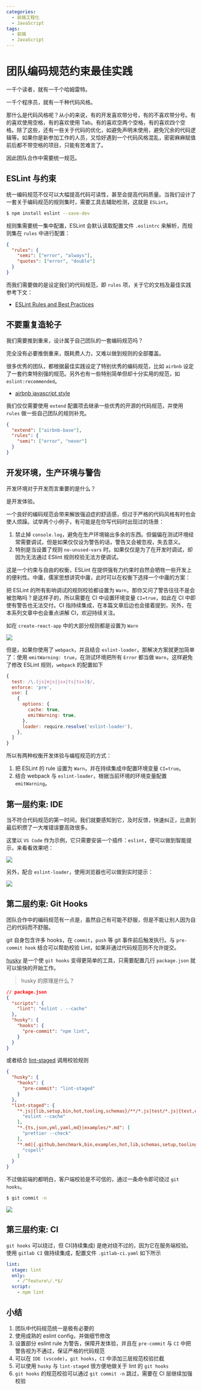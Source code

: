 ```yaml
---
categories:
  - 前端工程化
  - JavaScript
tags:
  - 前端
  - JavaScript
---
```


# 团队编码规范约束最佳实践

一千个读者，就有一千个哈姆雷特。

一千个程序员，就有一千种代码风格。

那什么是代码风格呢？从小的来说，有的开发喜欢带分号，有的不喜欢带分号。有的喜欢使用空格，有的喜欢使用 Tab。有的喜欢空两个空格，有的喜欢四个空格。除了这些，还有一些关于代码的优化，如避免声明未使用，避免冗余的代码逻辑等。如果你是新参加工作的人员，又恰好遇到一个代码风格混乱，密密麻麻赋值前后都不带空格的项目，只能有苦难言了。

因此团队合作中需要统一规范。

## ESLint 与约束

统一编码规范不仅可以大幅提高代码可读性，甚至会提高代码质量。当我们设计了一套关于编码规范的规则集时，需要工具去辅助检测，这就是 `ESLint`。

``` bash
$ npm install eslint --save-dev
```

规则集需要统一集中配置，ESLint 会默认读取配置文件 `.eslintrc` 来解析，而规则集在 `rules` 中进行配置：

``` json
{
  "rules": {
    "semi": ["error", "always"],
    "quotes": ["error", "double"]
  }
}
```

而我们需要做的是设定我们的代码规范，即 `rules` 项，关于它的文档及最佳实践参考下文：

+ [ESLint Rules and Best Practices](https://eslint.org/docs/rules/)

## 不要重复造轮子

我们需要推到重来，设计属于自己团队的一套编码规范吗？

完全没有必要推倒重来，既耗费人力，又难以做到规则的全部覆盖。

很多优秀的团队，都根据最佳实践设定了特别优秀的编码规范，比如 `airbnb` 设定了一套约束特别强的规范。另外也有一些特别简单但却十分实用的规范，如 `eslint:recommended`。

+ [airbnb javascript style](https://github.com/airbnb/javascript)

我们仅仅需要使用 `extend` 配置项去继承一些优秀的开源的代码规范，并使用 `rules` 做一些自己团队的规则补充。

``` json
{
  "extend": ["airbnb-base"],
  "rules": {
    "semi": ["error", "never"]
  }
}
```

## 开发环境，生产环境与警告

开发环境对于开发而言重要的是什么？

是开发体验。

一个良好的编码规范会带来解放强迫症的舒适感，但过于严格的代码风格有时也会使人烦躁。试举两个小例子，有可能是在你写代码时出现过的场景：

1. 禁止掉 `console.log`，避免在生产环境输出多余的东西。但偏偏在测试环境经常需要调试，但是如果仅仅设为警告的话，警告又会被忽视，失去意义。
1. 特别是当设置了规则 `no-unused-vars` 时。如果仅仅是为了在开发时调试，却因为无法通过 ESlint 规则校验无法方便调试。

这是一个约束与自由的权衡，ESLint 在提供强有力约束时自然会牺牲一些开发上的便利性。中庸，儒家思想讲究中庸，此时可以在权衡下选择一个中庸的方案：

把 ESLint 的所有影响调试的规则校验都设置为 `Warn`，那你又问了警告往往不是会被忽略吗？是这样子的，所以需要在 CI 中设置环境变量 `CI=true`，如此在 CI 中即使有警告也无法交付。CI 指持续集成，在本篇文章后边也会接着提到，另外，在本系列文章中也会重点讲解 CI，欢迎持续关注。

如在 `create-react-app` 中的大部分规则都是设置为 `Warn`

![](./assets/eslint.jpg)

但是，如果你使用了 `webpack`，并且结合 `eslint-loader`，那解决方案就更加简单了：使用 `emitWarning: true`，在测试环境把所有 `Error` 都当做 `Warn`，这样避免了修改 ESLint 规则，`webpack` 的配置如下

``` js
{
  test: /\.(js|mjs|jsx|ts|tsx)$/,
  enforce: 'pre',
  use: [
    {
      options: {
        cache: true,
        emitWarning: true,
      },
      loader: require.resolve('eslint-loader'),
    },
  ]
}
```

所以有两种权衡开发体验与编程规范的方式：

1. 把 ESLint 的 rule 设置为 `Warn`，并在持续集成中配置环境变量 `CI=true`。
1. 结合 webpack 与 `eslint-loader`，根据当前环境的环境变量配置 `emitWarning`。

## 第一层约束: IDE

当不符合代码规范的第一时间，我们就要感知到它，及时反馈，快速纠正，比直到最后积攒了一大堆错误要高效很多。

这里以 `VS Code` 作为示例，它只需要安装一个插件：`eslint`，便可以做到智能提示，来看看效果吧：

![](./assets/eslint-vscode.jpg)

另外，配合 `eslint-loader`，使用浏览器也可以做到实时提示：

![](./assets/eslint-tip.jpg)

## 第二层约束: Git Hooks

团队合作中的编码规范有一点是，虽然自己有可能不舒服，但是不能让别人因为自己的代码而不舒服。

git 自身包含许多 hooks，在 `commit`，`push` 等 git 事件前后触发执行。与 `pre-commit hook` 结合可以帮助校验 Lint，如果非通过代码规范则不允许提交。

[husky](https://github.com/typicode/husky) 是一个使 `git hooks` 变得更简单的工具，只需要配置几行 `package.json` 就可以愉快的开始工作。

> husky 的原理是什么？

``` json
// package.json
{
  "scripts": {
    "lint": "eslint . --cache"
  },
  "husky": {
    "hooks": {
      "pre-commit": "npm lint",
    }
  }
}
```

或者结合 [lint-staged](https://github.com/okonet/lint-staged) 调用校验规则

``` json
{
  "husky": {
    "hooks": {
      "pre-commit": "lint-staged"
    }
  },
  "lint-staged": {
    "*.js|{lib,setup,bin,hot,tooling,schemas}/**/*.js|test/*.js|{test,examples}/**/webpack.config.js}": [
      "eslint --cache"
    ],
    "*.{ts,json,yml,yaml,md}|examples/*.md": [
      "prettier --check"
    ],
    "*.md|{.github,benchmark,bin,examples,hot,lib,schemas,setup,tooling}/**/*.{md,yml,yaml,js,json}": [
      "cspell"
    ]
  }
}
```

不过做前端的都明白，客户端校验是不可信的，通过一条命令即可绕过 `git hooks`。

``` bash
$ git commit -n
```

![](http://devhumor.com/content/uploads/images/July2017/client-side-validation.jpg)

## 第三层约束: CI

`git hooks` 可以绕过，但 CI(持续集成) 是绝对绕不过的，因为它在服务端校验。使用 `gitlab CI` 做持续集成，配置文件 `.gitlab-ci.yaml` 如下所示

``` yaml
lint:
  stage: lint
  only:
    - /^feature\/.*$/
  script:
    - npm lint
```

## 小结

1. 团队中代码规范统一是极有必要的
1. 使用成熟的 eslint config，并做细节修改
1. 设置部分 eslint rule 为警告，保障开发体验，并且在 `pre-commit` 与 `CI` 中把警告视为不通过，保证严格的代码规范
1. 可以在 `IDE (vscode)`，`git hooks`，`CI` 中添加三层规范校验拦截
1. 可以使用 `husky` 与 `lint-staged` 很方便地做关于 lint 的 `git hooks`
1. `git hooks` 的规范校验可以通过 `git commit -n` 跳过，需要在 CI 层继续加强校验
